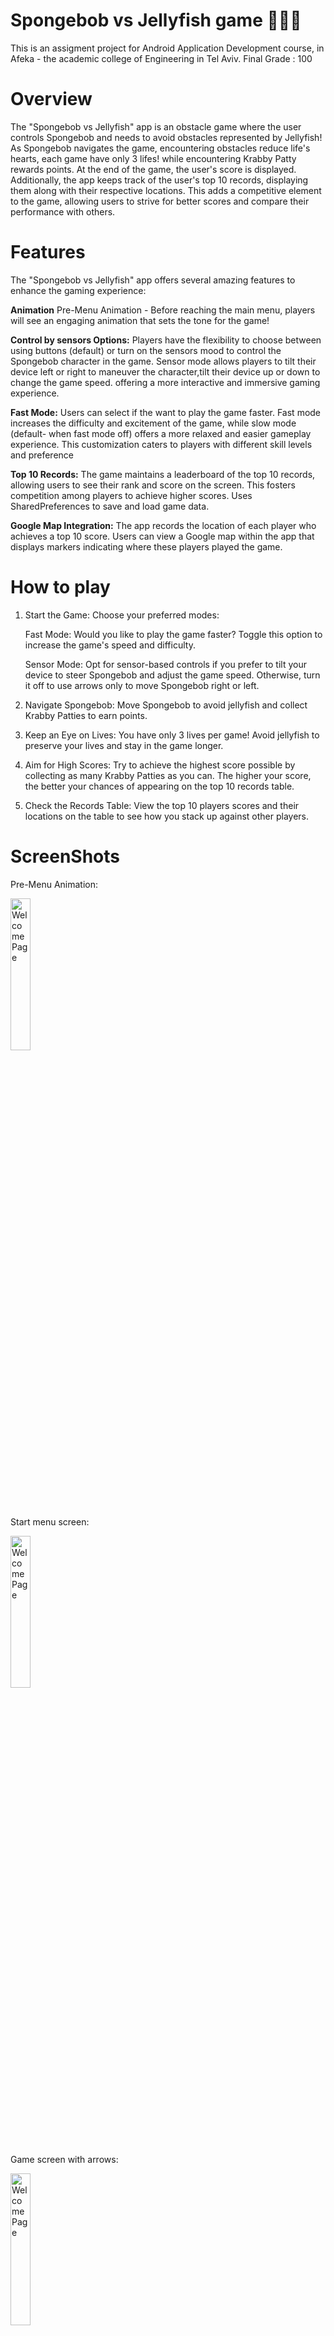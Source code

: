 # Spongebob vs Jellyfish game 🪼🧽🌊
This is an assigment project for Android Application Development course, in Afeka - the academic college of Engineering in Tel Aviv.
Final Grade : 100

# Overview
The "Spongebob vs Jellyfish" app is an obstacle game where the user controls Spongebob and needs to avoid obstacles represented by Jellyfish!
As Spongebob navigates the game, encountering obstacles reduce life's hearts, each game have only 3 lifes!
while encountering Krabby Patty rewards points.
At the end of the game, the user's score is displayed. Additionally, the app keeps track of the user's top 10 records, displaying them along with their respective locations.
This adds a competitive element to the game, allowing users to strive for better scores and compare their performance with others.

# Features
The "Spongebob vs Jellyfish" app offers several amazing features to enhance the gaming experience:

**Animation** Pre-Menu Animation - Before reaching the main menu, players will see an engaging animation that sets the tone for the game!

**Control by sensors Options:** Players have the flexibility to choose between using buttons (default) or turn on the sensors mood to control the Spongebob character in the game. 
Sensor mode allows players to tilt their device left or right to maneuver the character,tilt their device up or down to change the game speed.
offering a more interactive and immersive gaming experience.

**Fast Mode:** Users can select if the want to play the game faster. Fast mode increases the difficulty and excitement of the game,
while slow mode (default- when fast mode off) offers a more relaxed and easier gameplay experience.
This customization caters to players with different skill levels and preference

**Top 10 Records:** The game maintains a leaderboard of the top 10 records, allowing users to see their rank and score on the screen. This fosters competition among players to achieve higher scores.
Uses SharedPreferences to save and load game data.

**Google Map Integration:** The app records the location of each player who achieves a top 10 score. Users can view a Google map within the app that displays markers indicating where these players played the game.

# How to play
1. Start the Game: Choose your preferred modes:

   Fast Mode: Would you like to play the game faster? Toggle this option to increase the game's speed and difficulty.

    Sensor Mode: Opt for sensor-based controls if you prefer to tilt your device to steer Spongebob and adjust the game speed. Otherwise, turn it off to use arrows only to move Spongebob right or left.

2. Navigate Spongebob: Move Spongebob to avoid jellyfish and collect Krabby Patties to earn points.

3. Keep an Eye on Lives: You have only 3 lives per game! Avoid jellyfish to preserve your lives and stay in the game longer.

4. Aim for High Scores: Try to achieve the highest score possible by collecting as many Krabby Patties as you can. The higher your score, the better your chances of appearing on the top 10 records table.

5. Check the Records Table: View the top 10 players scores and their locations on the table to see how you stack up against other players.

# ScreenShots
Pre-Menu Animation:

<img src="https://github.com/user-attachments/assets/66bdd684-284c-45bc-b2df-2ae81b8f4175" alt="WelcomePage" width="25%" height="25%">

Start menu screen:

<img src="https://github.com/user-attachments/assets/432ee152-4135-4e8d-b926-945f5e196e05" alt="WelcomePage" width="25%" height="25%">

Game screen with arrows:

<img src="https://github.com/user-attachments/assets/43938178-9305-4ba7-b145-4749799decc4" alt="WelcomePage" width="25%" height="25%">

Game screen - sensors mode on: 

<img src="https://github.com/user-attachments/assets/198a2e9b-5eb5-4882-967b-21b1d171f31f" alt="WelcomePage" width="25%" height="25%">

Game over screen:

<img src="https://github.com/user-attachments/assets/5f416732-01e3-4fc9-97fd-548841643b2e" alt="WelcomePage" width="25%" height="25%">

Top 10 record screen:

<img src="https://github.com/user-attachments/assets/39beee5d-f2d7-4b4d-8d12-c271333efa32" alt="WelcomePage" width="25%" height="25%">





